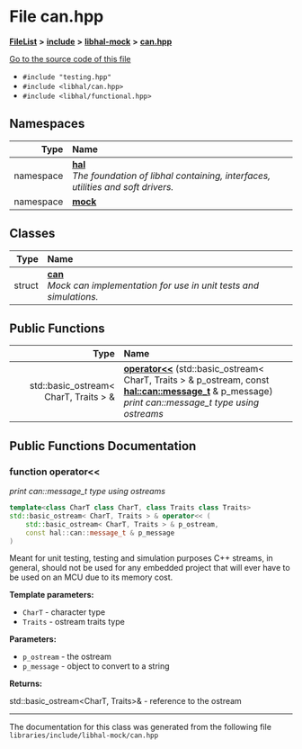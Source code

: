 

# File can.hpp



[**FileList**](files.md) **>** [**include**](dir_cba0faac6e93618a6e2539705915bd70.md) **>** [**libhal-mock**](dir_24679974995b72317f1fb09ac5dd2fb9.md) **>** [**can.hpp**](libhal-mock_2can_8hpp.md)

[Go to the source code of this file](libhal-mock_2can_8hpp_source.md)



* `#include "testing.hpp"`
* `#include <libhal/can.hpp>`
* `#include <libhal/functional.hpp>`













## Namespaces

| Type | Name |
| ---: | :--- |
| namespace | [**hal**](namespacehal.md) <br>_The foundation of libhal containing, interfaces, utilities and soft drivers._  |
| namespace | [**mock**](namespacehal_1_1mock.md) <br> |


## Classes

| Type | Name |
| ---: | :--- |
| struct | [**can**](structhal_1_1mock_1_1can.md) <br>_Mock can implementation for use in unit tests and simulations._  |






















## Public Functions

| Type | Name |
| ---: | :--- |
|  std::basic\_ostream&lt; CharT, Traits &gt; & | [**operator&lt;&lt;**](#function-operator) (std::basic\_ostream&lt; CharT, Traits &gt; & p\_ostream, const [**hal::can::message\_t**](structhal_1_1can_1_1message__t.md) & p\_message) <br>_print can::message\_t type using ostreams_  |




























## Public Functions Documentation




### function operator&lt;&lt; 

_print can::message\_t type using ostreams_ 
```C++
template<class CharT class CharT, class Traits class Traits>
std::basic_ostream< CharT, Traits > & operator<< (
    std::basic_ostream< CharT, Traits > & p_ostream,
    const hal::can::message_t & p_message
) 
```



Meant for unit testing, testing and simulation purposes C++ streams, in general, should not be used for any embedded project that will ever have to be used on an MCU due to its memory cost.




**Template parameters:**


* `CharT` - character type 
* `Traits` - ostream traits type 



**Parameters:**


* `p_ostream` - the ostream 
* `p_message` - object to convert to a string 



**Returns:**

std::basic\_ostream&lt;CharT, Traits&gt;& - reference to the ostream 





        

------------------------------
The documentation for this class was generated from the following file `libraries/include/libhal-mock/can.hpp`

